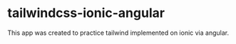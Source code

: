 # tailwindcss-ionic-angular
This app was created to practice tailwind implemented on ionic via angular.
